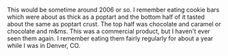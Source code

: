 This would be sometime around 2006 or so. I remember eating cookie bars which were about as thick as a poptart and the bottom half of it tasted about the same as poptart crust. The top half was chocolate and caramel or chocolate and m&ms. This was a commercial product, but I haven't ever seen them again. I remember eating them fairly regularly for about a year while I was in Denver, CO.
